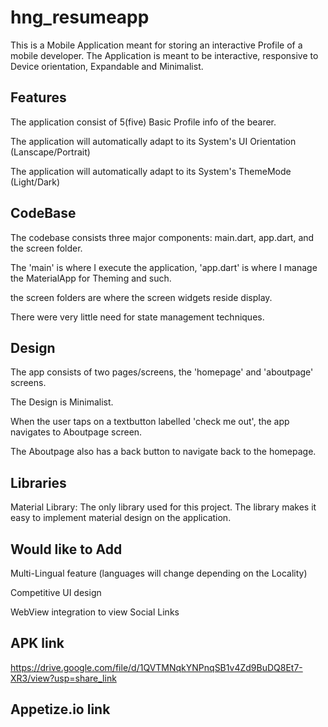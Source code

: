 # hng_resumeapp

This is a Mobile Application meant for storing an interactive Profile of a mobile developer.
The Application is meant to be interactive, responsive to Device orientation, Expandable and Minimalist.


## Features

The application consist of 5(five) Basic Profile info of the bearer.

The application will automatically adapt to its System's UI Orientation (Lanscape/Portrait)

The application will automatically adapt to its System's ThemeMode (Light/Dark)


## CodeBase

The codebase consists three major components: main.dart, app.dart, and the screen folder.

The 'main' is where I execute the application, 'app.dart' is where I manage the MaterialApp for Theming and such.

the screen folders are where the screen widgets reside display.

There were very little need for state management techniques.


## Design

The app consists of two pages/screens, the 'homepage' and 'aboutpage' screens.

The Design is Minimalist. 

When the user taps on a textbutton labelled 'check me out', the app navigates to Aboutpage screen.

The Aboutpage also has a back button to navigate back to the homepage.


## Libraries

Material Library: The only library used for this project. The library makes it easy to implement material design on the application.


## Would like to Add

Multi-Lingual feature (languages will change depending on the Locality)

Competitive UI design

WebView integration to view Social Links


## APK link

https://drive.google.com/file/d/1QVTMNqkYNPnqSB1v4Zd9BuDQ8Et7-XR3/view?usp=share_link

## Appetize.io link


